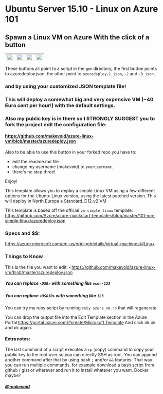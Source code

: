 # Ubuntu Server 15.10 - Linux on Azure 101

## Spawn a Linux VM on Azure With the click of a button


<table><tr><td>
<a href="https://portal.azure.com/#create/Microsoft.Template/uri/https%3A%2F%2Fraw.githubusercontent.com%2Fmakevoid%2Fazure-linux-vm%2Fmaster%2Fgen%2Fazuredeploy.json" target="_blank">
    <img src="http://azuredeploy.net/deploybutton.png"/>
</a>
</td><td>
<a href="https://portal.azure.com/#create/Microsoft.Template/uri/https%3A%2F%2Fraw.githubusercontent.com%2Fmakevoid%2Fazure-linux-vm%2Fmaster%2Fgen%2Fazuredeploy-1.json" target="_blank">
    <img src="http://azuredeploy.net/deploybutton.png"/>
</a>
</td><td>
<a href="https://portal.azure.com/#create/Microsoft.Template/uri/https%3A%2F%2Fraw.githubusercontent.com%2Fmakevoid%2Fazure-linux-vm%2Fmaster%2Fgen%2Fazuredeploy-2.json" target="_blank">
    <img src="http://azuredeploy.net/deploybutton.png"/>
</a>
</td><td>
<a href="https://portal.azure.com/#create/Microsoft.Template/uri/https%3A%2F%2Fraw.githubusercontent.com%2Fmakevoid%2Fazure-linux-vm%2Fmaster%2Fgen%2Fazuredeploy-3.json" target="_blank">
    <img src="http://azuredeploy.net/deploybutton.png"/>
</a>
</td></table>

These buttons all point to a script in the `gen` directory, the first button points to azuredeploy.json, the other point to `azuredeploy-1.json`, `-2` and `-3.json`.  

### and by using your customized JSON template file!

### This will deploy a somewhat big and very expensive VM (~40 Euro cent per hour!) with the default settings.

### Also my public key is in there so I STRONGLY SUGGEST you to fork the project edit the configuration file:

#### <https://github.com/makevoid/azure-linux-vm/blob/master/azuredeploy.json>


Also to be able to use this button in your forked repo you have to:

- edit the readme.md file
- change my username (makevoid) to `yourusername`.
- there's no step three!


Enjoy!

<!---
<a href="http://armviz.io/#/?load=https%3A%2F%2Fraw.githubusercontent.com%2FAzure%2Fazure-quickstart-templates%2Fmaster%2F101-vm-simple-linux%2Fazuredeploy.json" target="_blank">
    <img src="http://armviz.io/visualizebutton.png"/>
</a>
--->


This template allows you to deploy a simple Linux VM using a few different options for the Ubuntu Linux version, using the latest patched version. This will deploy in North Europe a Standard_D12_v2 VM.

This template is based off the official `vm-simple-linux` template: https://github.com/Azure/azure-quickstart-templates/blob/master/101-vm-simple-linux/azuredeploy.json

### Specs and $$:

<https://azure.microsoft.com/en-us/pricing/details/virtual-machines/#Linux>


### Things to Know

This is the file you want to edit: <https://github.com/makevoid/azure-linux-vm/blob/master/azuredeploy.json

##### You can replace `<USR>` with something like `user-123`
##### You can replace `<USRID>` with something like `123`

You can try my ruby script by running `ruby azure_vm.rb` that will regenerate

You can drop the output file into the Edit Template section in the Azure Portal <https://portal.azure.com/#create/Microsoft.Template>
And click ok ok and ok again.

#### Extra notes:

The last command of a script executes a `cp` (copy) command to copy your public key to the root user so you can directly SSH as root. You can append another command after that by using bash `;` and/or `&&` features. That way you can run multiple commands, for example download a bash script from github / gist or wherever and run it to install whatever you want. Docker maybe?


##### [@makevoid](https://twitter.com/makevoid)
